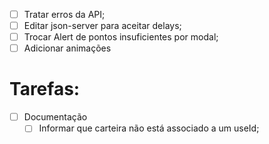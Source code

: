 - [ ] Tratar erros da API;
- [ ] Editar json-server para aceitar delays;
- [ ] Trocar Alert de pontos insuficientes por modal;
- [ ] Adicionar animações

# Tarefas:

- [ ] Documentação
  - [ ] Informar que carteira não está associado a um useId;
